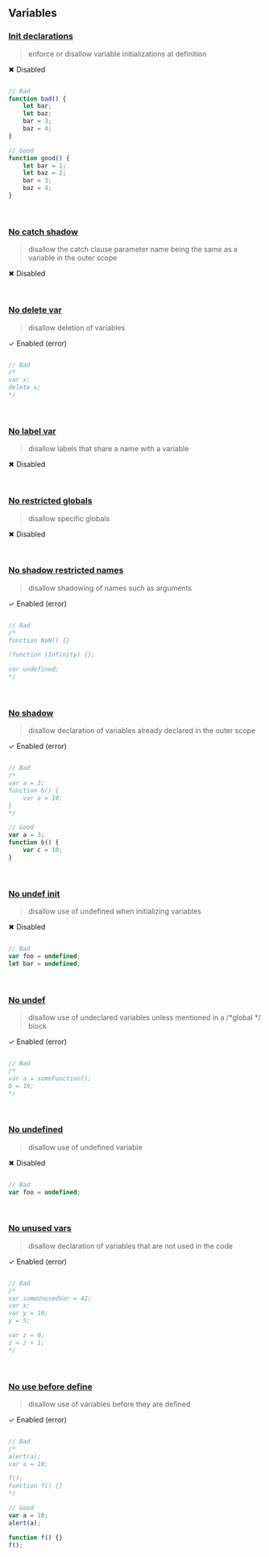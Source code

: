 
## Variables


### [Init declarations](http://eslint.org/docs/rules/init-declarations)

> enforce or disallow variable initializations at definition


&#10006; Disabled

```javascript

// Bad
function bad() {
	let bar;
	let baz;
	bar = 3;
	baz = 4;
}

// Good
function good() {
	let bar = 1;
	let baz = 2;
	bar = 3;
	baz = 4;
}

```
<br />



### [No catch shadow](http://eslint.org/docs/rules/no-catch-shadow)

> disallow the catch clause parameter name being the same as a variable in the outer scope


&#10006; Disabled

<br />



### [No delete var](http://eslint.org/docs/rules/no-delete-var)

> disallow deletion of variables


&#10003; Enabled (error)

```javascript

// Bad
/*
var x;
delete x;
*/

```
<br />



### [No label var](http://eslint.org/docs/rules/no-label-var)

> disallow labels that share a name with a variable


&#10006; Disabled

<br />



### [No restricted globals](http://eslint.org/docs/rules/no-restricted-globals)

> disallow specific globals


&#10006; Disabled

<br />



### [No shadow restricted names](http://eslint.org/docs/rules/no-shadow-restricted-names)

> disallow shadowing of names such as arguments


&#10003; Enabled (error)

```javascript

// Bad
/*
function NaN() {}

!function (Infinity) {};

var undefined;
*/

```
<br />



### [No shadow](http://eslint.org/docs/rules/no-shadow)

> disallow declaration of variables already declared in the outer scope


&#10003; Enabled (error)

```javascript

// Bad
/*
var a = 3;
function b() {
	var a = 10;
}
*/

// Good
var a = 3;
function b() {
	var c = 10;
}

```
<br />



### [No undef init](http://eslint.org/docs/rules/no-undef-init)

> disallow use of undefined when initializing variables


&#10006; Disabled

```javascript

// Bad
var foo = undefined;
let bar = undefined;

```
<br />



### [No undef](http://eslint.org/docs/rules/no-undef)

> disallow use of undeclared variables unless mentioned in a /*global */ block


&#10003; Enabled (error)

```javascript

// Bad
/*
var a = someFunction();
b = 10;
*/

```
<br />



### [No undefined](http://eslint.org/docs/rules/no-undefined)

> disallow use of undefined variable


&#10006; Disabled

```javascript

// Bad
var foo = undefined;

```
<br />



### [No unused vars](http://eslint.org/docs/rules/no-unused-vars)

> disallow declaration of variables that are not used in the code


&#10003; Enabled (error)

```javascript

// Bad
/*
var someUnusedVar = 42;
var x;
var y = 10;
y = 5;

var z = 0;
z = z + 1;
*/

```
<br />



### [No use before define](http://eslint.org/docs/rules/no-use-before-define)

> disallow use of variables before they are defined


&#10003; Enabled (error)

```javascript

// Bad
/*
alert(a);
var a = 10;

f();
function f() {}
*/

// Good
var a = 10;
alert(a);

function f() {}
f();

```
<br />


